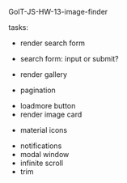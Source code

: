 GoIT-JS-HW-13-image-finder

tasks:
* render search form
- search form: input or submit?
* render gallery
- pagination
* loadmore button
* render image card
- material icons

* notifications
* modal window
* infinite scroll
* trim